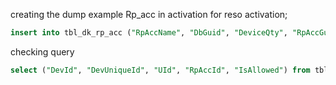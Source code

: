 creating the dump example Rp_acc in activation for reso activation;

```sql
insert into tbl_dk_rp_acc ("RpAccName", "DbGuid", "DeviceQty", "RpAccGuid", "RpAccRegNo", "RpAccTypeId", "RpAccStatusId") values ('SapMobileResoAgent', 'aafbf1a1-d0b5-45d4-9868-3e470e7704e1', 5, 'bbcbf1a1-d0b5-45d4-9868-3e470e7704e2', 'SAPRESTO', 2, 1);
```

checking query
```sql
select ("DevId", "DevUniqueId", "UId", "RpAccId", "IsAllowed") from tbl_dk_device ;
```
